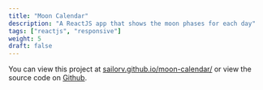 ```yaml
---
title: "Moon Calendar"
description: "A ReactJS app that shows the moon phases for each day"
tags: ["reactjs", "responsive"]
weight: 5
draft: false
---
```


You can view this project at [sailorv.github.io/moon-calendar/](https://sailorv.github.io/moon-calendar/) or view the source code on [Github](https://github.com/sailorv/moon-calendar).
